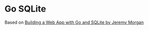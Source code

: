 # Go SQLite

Based on [Building a Web App with Go and SQLite by Jeremy Morgan](https://www.allhandsontech.com/programming/golang/web-app-sqlite-go)